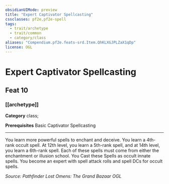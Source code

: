 ```yaml
---
obsidianUIMode: preview
title: "Expert Captivator Spellcasting"
cssclasses: pf2e,pf2e-spell
tags:
  - trait/archetype
  - trait/common
  - category/class
aliases: "Compendium.pf2e.feats-srd.Item.QhKLXGJPLZaX1qDp"
license: OGL
---
```

# Expert Captivator Spellcasting
## Feat 10
### [[archetype]]

**Category** class; 



**Prerequisites** Basic Captivator Spellcasting
* * *
You learn more powerful spells to enchant and deceive. You learn a 4th-rank occult spell. At 12th level, you learn a 5th-rank spell, and at 14th level, you learn a 6th-rank spell. Each of these spells must come from either the enchantment or illusion school. You Cast these Spells as occult innate spells. You become an expert with spell attack rolls and spell DCs for occult spells.

*Source: Pathfinder Lost Omens: The Grand Bazaar*
*OGL*
